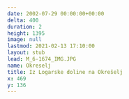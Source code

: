 ```yaml
---
date: 2002-07-29 00:00:00+00:00
delta: 400
duration: 2
height: 1395
image: null
lastmod: 2021-02-13 17:10:00
layout: stub
lead: M_6-1674_IMG.JPG
name: Okreselj
title: Iz Logarske doline na Okrešelj
x: 469
y: 136
---
```

